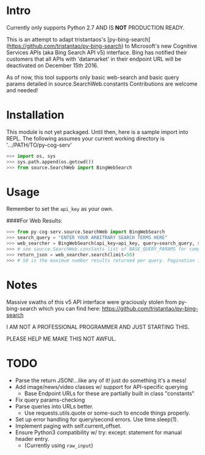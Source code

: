 
Intro
=====

Currently only supports Python 2.7 AND IS **NOT** PRODUCTION READY.

This is an attempt to adapt tristantaos's [py-bing-search] (https://github.com/tristantao/py-bing-search) to Microsoft's new Cognitive Services APIs (aka Bing Search API v5) interface.
Bing has notified their customers that all APIs with 'datamarket' in their endpoint URL will be deactivated on December 15th 2016.

As of now, this tool supports only basic web-search and basic query params detailed in source.SearchWeb.constants
Contributions are welcome and needed!


Installation
============
This module is not yet packaged. Until then, here is a sample import into REPL.
The following assumes your current working directory is '.../PATH/TO/py-cog-serv'
```py
>>> import os, sys
>>> sys.path.append(os.getcwd())
>>> from source.SearchWeb import BingWebSearch
```



Usage
=====

Remember to set the `api_key` as your own.

####For Web Results:
```py
>>> from py-cog-serv.source.SearchWeb import BingWebSearch
>>> search_query = "ENTER YOUR ARBITRARY SEARCH TERMS HERE"
>>> web_searcher = BingWebSearch(api_key=api_key, query=search_query, safe=False, headers=constants.HEADERS, addtnl_params=None) 
>>> # see source.SearchWeb.constants list of BASE_QUERY_PARAMS for compatible params. Must be in {param : value} format
>>> return_json = web_searcher.search(limit=50) 
>>> # 50 is the maximum number results returned per query. Pagination is in the works.
```


Notes
=====

Massive swaths of this v5 API interface were graciously stolen from py-bing-search which you can find here: https://github.com/tristantao/py-bing-search


I AM NOT A PROFESSIONAL PROGRAMMER AND JUST STARTING THIS.

PLEASE HELP ME MAKE THIS NOT AWFUL.


TODO
=====
* Parse the return JSON!...like any of it! just do something it's a mess!
* Add image/news/video classes w/ support for API-specific querying
    * Base Endpoint URLs for these are partially built in class "constants"
* Fix query params-checking
* Parse queries into URLs better.
    * Use requests.utils.quote or some-such to encode things properly.
* Set up error handling for query/second errors. Use time.sleep(1).
* Implement paging with self.current_offset.
* Ensure Python3 compatibility w/ try: except: statement for manual header entry.
    * (Currently using `raw_input`)